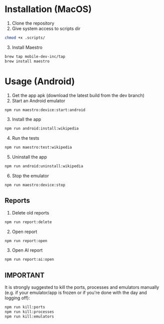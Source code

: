 # Installation (MacOS)

1. Clone the repository
2. Give system access to scripts dir
```bash
chmod +x .scripts/
```
3. Install Maestro
```bash
brew tap mobile-dev-inc/tap
brew install maestro
```

# Usage (Android)
1. Get the app apk (download the latest build from the dev branch)
2. Start an Android emulator
```bash
npm run maestro:device:start:android
```
3. Install the app
```bash
npm run android:install:wikipedia
```
4. Run the tests
```bash
npm run maestro:test:wikipedia
```
5. Uninstall the app
```bash
npm run android:uninstall:wikipedia
```
6. Stop the emulator
```bash
npm run maestro:device:stop
```

## Reports
1. Delete old reports
```bash
npm run report:delete
```
2. Open report
```bash
npm run report:open
```
3. Open AI report
```bash
npm run report:ai:open
```

## IMPORTANT
It is strongly suggested to kill the ports, processes and emulators manually (e.g. if your emulator/app is frozen or if you're done with the day and logging off):
```bash
npm run kill:ports
npm run kill:processes
npm run kill:emulators
```